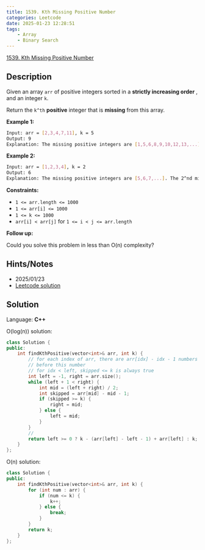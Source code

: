 ```yaml
---
title: 1539. Kth Missing Positive Number
categories: Leetcode
date: 2025-01-23 12:28:51
tags:
    - Array
    - Binary Search
---
```


[1539. Kth Missing Positive Number](https://leetcode.com/problems/kth-missing-positive-number/description/?envType=company&envId=facebook&favoriteSlug=facebook-three-months)

## Description

Given an array `arr` of positive integers sorted in a **strictly increasing order** , and an integer `k`.

Return the `k^th` **positive**  integer that is **missing**  from this array.

**Example 1:**

```bash
Input: arr = [2,3,4,7,11], k = 5
Output: 9
Explanation: The missing positive integers are [1,5,6,8,9,10,12,13,...]. The 5^thmissing positive integer is 9.
```

**Example 2:**

```bash
Input: arr = [1,2,3,4], k = 2
Output: 6
Explanation: The missing positive integers are [5,6,7,...]. The 2^nd missing positive integer is 6.
```

**Constraints:**

- `1 <= arr.length <= 1000`
- `1 <= arr[i] <= 1000`
- `1 <= k <= 1000`
- `arr[i] < arr[j]` for `1 <= i < j <= arr.length`

**Follow up:**

Could you solve this problem in less than O(n) complexity?

## Hints/Notes

- 2025/01/23
- [Leetcode solution](https://leetcode.com/problems/kth-missing-positive-number/?envType=company&envId=facebook&favoriteSlug=facebook-three-months)

## Solution

Language: **C++**

O(log(n)) solution:

```C++
class Solution {
public:
    int findKthPositive(vector<int>& arr, int k) {
        // for each index of arr, there are arr[idx] - idx - 1 numbers skipped
        // before this number
        // for idx < left, skipped <= k is always true
        int left = -1, right = arr.size();
        while (left + 1 < right) {
            int mid = (left + right) / 2;
            int skipped = arr[mid] - mid - 1;
            if (skipped >= k) {
                right = mid;
            } else {
                left = mid;
            }
        }
        //
        return left >= 0 ? k - (arr[left] - left - 1) + arr[left] : k;
    }
};
```

O(n) solution:

```C++
class Solution {
public:
    int findKthPositive(vector<int>& arr, int k) {
        for (int num : arr) {
            if (num <= k) {
                k++;
            } else {
                break;
            }
        }
        return k;
    }
};
```
